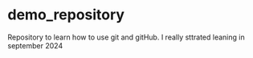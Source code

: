 # demo_repository
Repository to learn how to use git and gitHub.
I really sttrated leaning in september 2024

